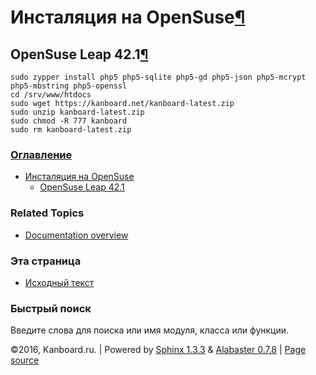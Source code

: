 Инсталяция на OpenSuse[¶](#installation-on-opensuse "Ссылка на этот заголовок")
===============================================================================

OpenSuse Leap 42.1[¶](#opensuse-leap-42-1 "Ссылка на этот заголовок")
---------------------------------------------------------------------

    sudo zypper install php5 php5-sqlite php5-gd php5-json php5-mcrypt php5-mbstring php5-openssl
    cd /srv/www/htdocs
    sudo wget https://kanboard.net/kanboard-latest.zip
    sudo unzip kanboard-latest.zip
    sudo chmod -R 777 kanboard
    sudo rm kanboard-latest.zip

### [Оглавление](index.html)

-   [Инсталяция на OpenSuse](#)
    -   [OpenSuse Leap 42.1](#opensuse-leap-42-1)

### Related Topics

-   [Documentation overview](index.html)

### Эта страница

-   [Исходный текст](_sources/suse-installation.txt)

### Быстрый поиск

Введите слова для поиска или имя модуля, класса или функции.

©2016, Kanboard.ru. | Powered by [Sphinx 1.3.3](http://sphinx-doc.org/)
& [Alabaster 0.7.8](https://github.com/bitprophet/alabaster) | [Page
source](_sources/suse-installation.txt)
